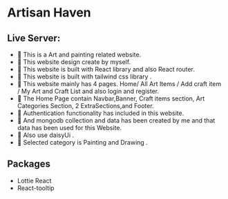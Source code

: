 # Artisan Haven


## Live Server: 
 
- 📝 This is a Art and painting related website.
- 📝 This website design create by myself.
- 📝 This website is built with React library and also React router.
- 📝 This website is built with tailwind css library .
- 📝 This website mainly has 4 pages. Home/ All Art Items / Add craft item / My Art and Craft List and also login and register.
- 📝 The Home Page contain Navbar,Banner, Craft items section, Art Categories Section, 2 ExtraSections,and Footer.
- 📝  Authentication functionality has included in this website.
- 📝 And mongodb collection and data has been created by me and that data has been used for this Website.
- 📝 Also use daisyUi .
- 📝 Selected category is Painting and Drawing .

##  Packages

- Lottie React
- React-tooltip

